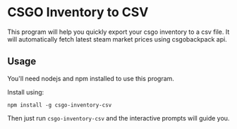 # CSGO Inventory to CSV

This program will help you quickly export your csgo inventory to a csv file. It will automatically fetch latest steam market prices using csgobackpack api.

## Usage

You'll need nodejs and npm installed to use this program.

Install using:

`npm install -g csgo-inventory-csv`

Then just run `csgo-inventory-csv` and the interactive prompts will guide you.

